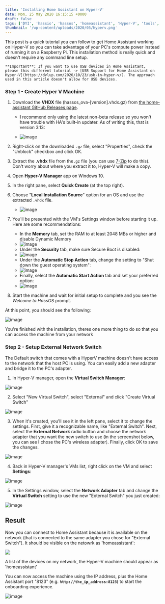 ```yaml
---
title: 'Installing Home Assistant on Hyper-V'
date: Mon, 25 May 2020 16:15:15 +0000
draft: false
tags: ['DYI', 'hassio', 'hassos', 'homeassistant', 'Hyper-V', 'tools', 'Tools I Use', 'tutorial', 'windows 10', 'windows10']
thumbnail: '/wp-content/uploads/2020/05/hyperv.png'
---
```


This post is a quick tutorial you can follow to get Home Assistant working on Hyper-V so you can take advantage of your PC's compute power instead of running it on a Raspberry Pi. This installation method is really quick and doesn't require any command line setup.

```
**Important**: If you want to use USB devices in Home Assistant, please this different tutorial -> [USB Support for Home Assistant on Hyper-V](https://dvlup.com/2020/10/23/usb-in-hyper-v/). The approach used in this article doesn't allow for USB devices.
```

### Step 1 - Create Hyper V Machine

1.  Download the **VHDX** file (hassos\_ova-\[version\].vhdx.gz) from [the home-assistant GitHub Releases page](https://github.com/home-assistant/operating-system/releases/).
    
    *   I recommend only using the latest non-beta release so you won't have trouble with HA's built-in updater. As of writing this, that is version 3.13:
    
    *   ![image](https://user-images.githubusercontent.com/3520532/82828657-92d9bd80-9e7f-11ea-98d6-ec0ab36983fb.png)
2.  Right-click on the downloaded `.gz` file, select "Properties", check the "Unblock" checkbox and click OK.
3.  Extract the **.vhdx** file from the`.gz` file (you can use [7-Zip](https://www.7-zip.org/download.html) to do this). Don't worry about where you extract it to, Hyper-V will make a copy.
4.  Open **Hyper-V Manager** app on Windows 10.
5.  In the right pane, select **Quick Create** (at the top right).
6.  Choose "**Local Installation Source**" option for an OS and use the extracted `.vhdx` file.
    *   ![image](https://user-images.githubusercontent.com/3520532/82827423-0201e280-9e7d-11ea-8c6f-2f4d54ddce70.png)
7.  You'll be presented with the VM's Settings window before starting it up. Here are some recommendations:
    *   In the **Memory** tab, set the RAM to at least 2048 MBs or higher and disable Dynamic Memory
    *   ![image](https://user-images.githubusercontent.com/3520532/82827917-febb2680-9e7d-11ea-88ac-78f0f8324a4d.png)
    *   Under the **Security** tab, make sure Secure Boot is disabled:
    *   ![image](https://user-images.githubusercontent.com/3520532/74442771-15de8700-4e40-11ea-83a9-daf6b9708621.png)
    *   Under the **Automatic Stop Action** tab, change the setting to "Shut down the guest operating system":
    *   ![image](https://user-images.githubusercontent.com/3520532/82828346-d7b12480-9e7e-11ea-85f1-14ee9a94975d.png)
    *   Finally, select the **Automatic Start Action** tab and set your preferred option:
    *   ![image](https://user-images.githubusercontent.com/3520532/82829015-4a6ecf80-9e80-11ea-8fcf-6ea9a23fda4b.png)
8.  Start the machine and wait for initial setup to complete and you see the _Welcome to HassOS_ prompt.

At this point, you should see the following:

![image](https://user-images.githubusercontent.com/3520532/74443081-969d8300-4e40-11ea-95db-1fa7db51edbc.png)

You're finished with the installation, theres one more thing to do so that you can access the machine from your network

### Step 2 - Setup External Network Switch

The Default switch that comes with a HyperV machine doesn't have access to the network that the host PC is using. You can easily add a new adapter and bridge it to the PC's adapter.

1.  In Hyper-V manager, open the **Virtual Switch Manager**:

![image](https://user-images.githubusercontent.com/3520532/82759997-c7d20b80-9dbe-11ea-822a-0769c811446f.png)

2.  Select "New Virtual Switch", select "External" and click "Create Virtual Switch"

![image](https://user-images.githubusercontent.com/3520532/82760040-0962b680-9dbf-11ea-8da0-5faa28e1d820.png)

3.  When it's created, you'll see it in the left pane, select it to change the settings. First, give it a recognizable name, like "External Switch". Next, select the **External Network** radio button and choose the network adapter that you want the new switch to use (in the screenshot below, you can see I chose the PC's wireless adapter). Finally, click OK to save the changes.

![image](https://user-images.githubusercontent.com/3520532/82760111-76764c00-9dbf-11ea-9bd5-88a6502ca002.png)

4.  Back in Hyper-V manager's VMs list, right click on the VM and select **Settings**:

![image](https://user-images.githubusercontent.com/3520532/82760146-b63d3380-9dbf-11ea-9fbb-22e7c41b0f24.png)

5.  In the Settings window, select the **Network Adapter** tab and change the **Virtual Switch** setting to use the new "External Switch" you just created:

![image](https://user-images.githubusercontent.com/3520532/82760209-192eca80-9dc0-11ea-9143-d162af4630bd.png)

Result
------

Now you can connect to Home Assistant because it is available on the network (that is connected to the same adapter you chose for "External Switch"). It should be visible on the netowrk as 'homeassistant':

![](/dvlup-blog/wp-content/uploads/2020/05/image.png)

A list of the devices on my network, the Hyper-V machine should appear as 'homeassistant'

You can now access the machine using the IP address, plus the Home Assistant port "8123" (e.g. **`http://the_ip_address:8123`**) to start the onboarding experience.

![image](https://user-images.githubusercontent.com/3520532/82760305-a8d47900-9dc0-11ea-9d28-8abe475e1e21.png)